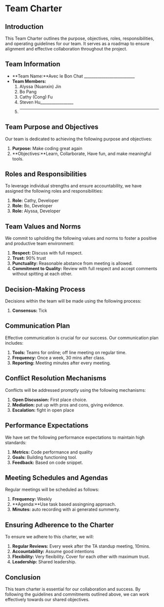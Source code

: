 # Team Charter

## Introduction
This Team Charter outlines the purpose, objectives, roles, responsibilities, and operating guidelines for our team. 
It serves as a roadmap to ensure alignment and effective collaboration throughout the project.

## Team Information
- **Team Name:**Avec le Bon Chat __________________________
- **Team Members:**
  1. Alyssa (Nuanxin) Jin
  2. Bo Pang
  3. Cathy (Cong) Fu
  4. Steven Hu_________________
  5. __________________________

## Team Purpose and Objectives
Our team is dedicated to achieving the following purpose and objectives:
1. **Purpose:** Make coding great again
2. **Objectives:**Learn, Collarborate, Have fun, and make meaningful tools.       

## Roles and Responsibilities
To leverage individual strengths and ensure accountability, we have assigned the following roles and responsibilities:
1. **Role:** Cathy, Developer
2. **Role:** Bo, Developer
3. **Role:** Alyssa, Developer

## Team Values and Norms
We commit to upholding the following values and norms to foster a positive and productive team environment:
1. **Respect:** Discuss with full respect.  
2. **Trust:** 90% trust 
3. **Punctuality:** Reasonable abstance from meeting is allowed.  
4. **Commitment to Quality:** Review with full respect and accept comments without spitting at each other. 

## Decision-Making Process
Decisions within the team will be made using the following process:
1. **Consensus:** Tick

## Communication Plan
Effective communication is crucial for our success. Our communication plan includes:
1. **Tools:** Teams for online; off line meeting on regular time. 
2. **Frequency:** Once a week, 30 mins after class. 
3. **Reporting:** Meeting minutes after every meeting. 

## Conflict Resolution Mechanisms
Conflicts will be addressed promptly using the following mechanisms:
1. **Open Discussion:** First place choice.  
2. **Mediation:** put up with pros and cons, giving evidence.
3. **Escalation:** fight in open place

## Performance Expectations
We have set the following performance expectations to maintain high standards:
1. **Metrics:** Code performance and quality 
2. **Goals:** Building functioning tool. 
3. **Feedback:** Based on code snippet. 

## Meeting Schedules and Agendas
Regular meetings will be scheduled as follows:
1. **Frequency:**  Weekly
2. **Agenda:**Use task based assingning approach.  
3. **Minutes:** auto recording with ai generated summerty. 

## Ensuring Adherence to the Charter
To ensure we adhere to this charter, we will:
1. **Regular Reviews:** Every week after the TA standup meeting, 10mins.
2. **Accountability:** Assume good intentions
3. **Flexibility:** Very flexibility. Cover for each other with maximum trust. 
4. **Leadership:** Shared leadership.                                  

## Conclusion
This team charter is essential for our collaboration and success. 
By following the guidelines and commitments outlined above, we can work effectively towards our shared objectives.
